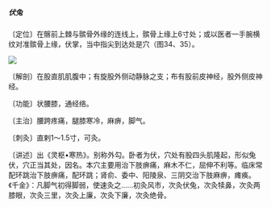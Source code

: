 ##### 伏兔

〔定位〕在髂前上棘与髌骨外缘的连线上，髌骨上缘上6寸处；或以医者一手腕横纹对准髌骨上缘，伏掌，当中指尖到达处是穴（图34、35）。

![](img/图34.jpg)

〔解剖〕在股直肌肌腹中；有旋股外侧动静脉之支；布有股前皮神经，股外侧皮神经。

〔功能〕状腰膝，通经络。

〔主治〕腰跨疼痛，腿膝寒冷，麻痹，脚气。

〔刺灸〕直剌1〜1.5寸，可灸。

〔讲述〕出《灵枢•寒热》。别称外勾。卧者为伏，穴处有股四头肌隆起，形似兔伏，穴正当其处，因名。本穴主要用治下肢痹痛，麻木不仁，屈伸不利等。临床常配环跳治下肢痹痛，配环跳；肾俞、委中、阳陵泉、三阴交治下肢麻痹，瘫痪。《千金》：凡脚气初得脚弱，使速灸之……初灸风市，次灸伏兔，次灸犊鼻，次灸两膝眼，次灸三里，次灸上廉，次灸下廉，次灸绝骨。
